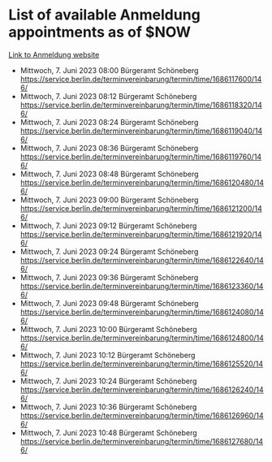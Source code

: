 # List of available Anmeldung appointments as of $NOW
[Link to Anmeldung website](https://service.berlin.de/terminvereinbarung/termin/tag.php?termin=1&anliegen[]=120686&dienstleisterlist=122210,122217,327316,122219,327312,122227,327314,122231,327346,122243,327348,122254,122252,329742,122260,329745,122262,329748,122271,327278,122273,327274,122277,327276,330436,122280,327294,122282,327290,122284,327292,122291,327270,122285,327266,122286,327264,122296,327268,150230,329760,122297,327286,122294,327284,122312,329763,122314,329775,122304,327330,122311,327334,122309,327332,317869,122281,327352,122279,329772,122283,122276,327324,122274,327326,122267,329766,122246,327318,122251,327320,122257,327322,122208,327298,122226,327300&herkunft=http%3A%2F%2Fservice.berlin.de%2Fdienstleistung%2F120686%2F)
- Mittwoch, 7. Juni 2023 08:00 Bürgeramt Schöneberg https://service.berlin.de/terminvereinbarung/termin/time/1686117600/146/
- Mittwoch, 7. Juni 2023 08:12 Bürgeramt Schöneberg https://service.berlin.de/terminvereinbarung/termin/time/1686118320/146/
- Mittwoch, 7. Juni 2023 08:24 Bürgeramt Schöneberg https://service.berlin.de/terminvereinbarung/termin/time/1686119040/146/
- Mittwoch, 7. Juni 2023 08:36 Bürgeramt Schöneberg https://service.berlin.de/terminvereinbarung/termin/time/1686119760/146/
- Mittwoch, 7. Juni 2023 08:48 Bürgeramt Schöneberg https://service.berlin.de/terminvereinbarung/termin/time/1686120480/146/
- Mittwoch, 7. Juni 2023 09:00 Bürgeramt Schöneberg https://service.berlin.de/terminvereinbarung/termin/time/1686121200/146/
- Mittwoch, 7. Juni 2023 09:12 Bürgeramt Schöneberg https://service.berlin.de/terminvereinbarung/termin/time/1686121920/146/
- Mittwoch, 7. Juni 2023 09:24 Bürgeramt Schöneberg https://service.berlin.de/terminvereinbarung/termin/time/1686122640/146/
- Mittwoch, 7. Juni 2023 09:36 Bürgeramt Schöneberg https://service.berlin.de/terminvereinbarung/termin/time/1686123360/146/
- Mittwoch, 7. Juni 2023 09:48 Bürgeramt Schöneberg https://service.berlin.de/terminvereinbarung/termin/time/1686124080/146/
- Mittwoch, 7. Juni 2023 10:00 Bürgeramt Schöneberg https://service.berlin.de/terminvereinbarung/termin/time/1686124800/146/
- Mittwoch, 7. Juni 2023 10:12 Bürgeramt Schöneberg https://service.berlin.de/terminvereinbarung/termin/time/1686125520/146/
- Mittwoch, 7. Juni 2023 10:24 Bürgeramt Schöneberg https://service.berlin.de/terminvereinbarung/termin/time/1686126240/146/
- Mittwoch, 7. Juni 2023 10:36 Bürgeramt Schöneberg https://service.berlin.de/terminvereinbarung/termin/time/1686126960/146/
- Mittwoch, 7. Juni 2023 10:48 Bürgeramt Schöneberg https://service.berlin.de/terminvereinbarung/termin/time/1686127680/146/

